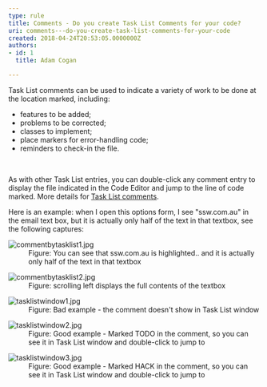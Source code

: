 ```yaml
---
type: rule
title: Comments - Do you create Task List Comments for your code?
uri: comments---do-you-create-task-list-comments-for-your-code
created: 2018-04-24T20:53:05.0000000Z
authors:
- id: 1
  title: Adam Cogan

---
```




<span class='intro'> <p>Task List comments can be used to indicate a variety of work to be done at the location marked, including&#58;</p><ul><li>features to be added;</li><li>problems to be corrected;</li><li>classes to implement;</li><li>place markers for error-handling code;</li><li>reminders to check-in the file. <br></li></ul><br> </span>

<p>As with other Task List entries, you can double-click any comment entry to display the file indicated in the Code Editor and jump to the line of code marked. More details for&#160;<a href="https&#58;//www.ssw.com.au/SSW/Redirect/MSDN2/TaskListcomments.htm">Task List comments</a>.<br></p><p>Here is an example&#58; when I open this options form, I see &quot;ssw.com.au&quot; in the email text box, but it is actually only half of the text in that textbox, see the following captures&#58;&#160;<br></p><dl class="image"><dt><img src="/PublishingImages/commentbytasklist1.jpg" alt="commentbytasklist1.jpg" /></dt><dd>Figure&#58; You can see that ssw.com.au is highlighted.. and it is actually only half of the text in that textbox</dd></dl><dl class="image"><dt><img src="/PublishingImages/commentbytasklist2.jpg" alt="commentbytasklist2.jpg" /></dt><dd>Figure&#58; scrolling left displays the full contents of the textbox</dd></dl><dl class="badImage"><dt><img src="/PublishingImages/tasklistwindow1.jpg" alt="tasklistwindow1.jpg" /></dt><dd>​​Figure&#58; Bad example - the comment doesn't show in Task List window</dd></dl><dl class="goodImage"><dt><img src="/PublishingImages/tasklistwindow2.jpg" alt="tasklistwindow2.jpg" /></dt><dd>Figure&#58; Good example - Marked TODO in the comment, so you can see it in&#160;Task List&#160;window and double-click to jump to​<br></dd></dl><dl class="goodImage"><dt><img src="/PublishingImages/tasklistwindow3.jpg" alt="tasklistwindow3.jpg" /></dt><dd>Figure&#58; Good example - Marked HACK in the comment, so you can see it in&#160;Task List&#160;window and double-click to jump to</dd></dl><br>


